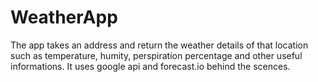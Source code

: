 # WeatherApp
The app takes an address and return the weather details of that location such as temperature, humity, perspiration percentage and other useful informations. It uses google api and forecast.io behind the scences.
